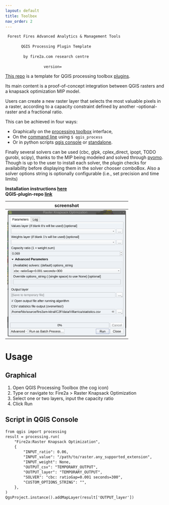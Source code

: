 ```yaml
---
layout: default
title: Toolbox
nav_order: 2
---
```

     Forest Fires Advanced Analytics & Management Tools
        
           QGIS Processing Plugin Template
                
            by fire2a.com research centre

                     version=

[This repo](https://github.com/fdobad/qgis-processingplugin-template) is a template for QGIS processing toolbox [plugins](https://plugins.qgis.org).

Its main content is a proof-of-concept integration between QGIS rasters and a knapsack optimization MIP model.

Users can create a new raster layer that selects the most valuable pixels in a raster, according to a capacity constraint defined by another -optional- raster and a fractional ratio.

This can be achieved in four ways:
- Graphically on the [processing toolbox](https://docs.qgis.org/latest/en/docs/user_manual/processing/toolbox.html) interface, 
- On the [command line](https://docs.qgis.org/latest/en/docs/user_manual/processing/standalone) using `$ qgis_process`
- Or in python scripts [qgis console](#script-in-qgis-console) or [standalone](https://raw.githubusercontent.com/fdobad/qgis-processingplugin-template/main/standalone.py).

Finally several solvers can be used (cbc, glpk, cplex_direct, ipopt, TODO gurobi, scipy), thanks to the MIP being modeled and solved through [pyomo](http://www.pyomo.org). Though is up to the user to install each solver, the plugin checks for availability before displaying them in the solver chooser comboBox. Also a solver options string is optionally configurable (i.e., set precision and time limits)

__Installation instructions [here](./plugin_installation.md)__  
__QGIS-plugin-repo [link](./plugins.xml)__  

| screenshot |
| --- |
|<img src="img/screenshot.png"  alt='cannot load image' height=400px >|

# Usage
## Graphical
1. Open QGIS Processing Toolbox (the cog icon)
2. Type or navigate to: Fire2a > Raster Knapsack Optimization
3. Select one or two layers, input the capacity ratio
4. Click Run

## Script in QGIS Console
```
from qgis import processing
result = processing.run(
    "Fire2a:Raster Knapsack Optimization",
    {
        "INPUT_ratio": 0.06,
        "INPUT_value": "/path/to/raster.any_supported_extension",
        "INPUT_weight": None,
        "OUTPUT_csv": "TEMPORARY_OUTPUT",
        "OUTPUT_layer": "TEMPORARY_OUTPUT",
        "SOLVER": "cbc: ratioGap=0.001 seconds=300",
        "CUSTOM_OPTIONS_STRING": "",
    },
)
QgsProject.instance().addMapLayer(result['OUTPUT_layer'])
```

